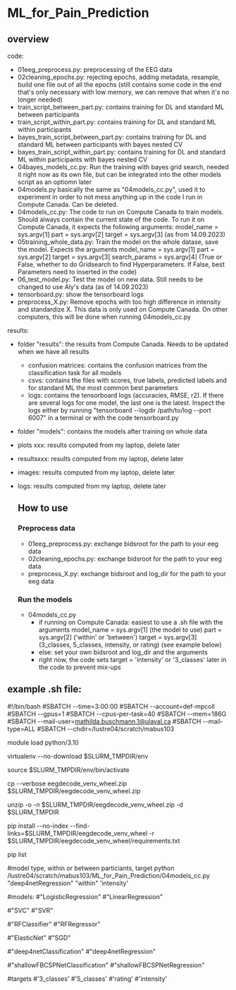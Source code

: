 # ML_for_Pain_Prediction

## overview
code: 
- 01eeg_preprocess.py: preprocessing of the EEG data
- 02cleaning_epochs.py: rejecting epochs, adding metadata, resample, build one file out of all the epochs (still contains some code in the end that's only necessary with low memory, we can remove that when it's no longer needed)
- train_script_between_part.py: contains training for DL and standard ML between participants
- train_script_within_part.py: contains training for DL and standard ML within participants
- bayes_train_script_between_part.py: contains training for DL and standard ML between participants with bayes nested CV
- bayes_train_script_within_part.py: contains training for DL and standard ML within participants with bayes nested CV
- 04bayes_models_cc.py: Run the training with bayes grid search, needed it right now as its own file, but can be integrated into the other models script as an optiomn later
- 04models.py basically the same as "04models_cc.py", used it to experiment in order to not mess anything up in the code I run in Compute Canada. Can be deleted.
- 04models_cc.py: The code to run on Compute Canada to train models. Should always contain the current state of the code. To run it on Compute Canada, it expects the following arguments:
    model_name = sys.argv[1]
    part = sys.argv[2]
    target = sys.argv[3]
  (as from 14.09.2023)
- 05training_whole_data.py: Train the model on the whole datase, save the model. Expects the arguments
    model_name = sys.argv[1]
    part = sys.argv[2]
    target = sys.argv[3]
    search_params = sys.argv[4] (True or False, whether to do Gridsearch to find Hyperparameters. If False, best Parameters need to inserted in the code)
- 06_test_model.py: Test the model on new data. Still needs to be changed to use Aly's data (as of 14.09.2023)
- tensorboard.py: show the tensorboard logs
- preprocess_X.py: Remove epochs with too high difference in intensity and standardize X. This data is only used on Compute Canada. On other computers, this will be done when running 04models_cc.py

results:
- folder "results": the results from Compute Canada. Needs to be updated when we have all results
    - confusion matrices: contains the confusion matrices from the classification task for all models
    - csvs: contains the files with scores, true labels, predicted labels and for standard ML the most common best parameters
    - logs: contains the tensorboard logs (accuracies, RMSE, r2). If there are several logs for one model, the last one is the latest. Inspect the logs either by running "tensorboard --logdir /path/to/log --port 6007" in a terminal or with the code tensorboard.py
- folder "models": contains the models after training on whole data
- plots xxx: results computed from my laptop, delete later
- resultsxxx: results computed from my laptop, delete later
- images: results computed from my laptop, delete later
- logs: results computed from my laptop, delete later

  ## How to use
  ### Preprocess data
  - 01eeg_preprocess.py: exchange bidsroot for the path to your eeg data
  - 02cleaning_epochs.py: exchange bidsroot for the path to your eeg data
  - preprocess_X.py: exchange bidsroot and log_dir for the path to your eeg data

  ### Run the models
  - 04models_cc.py
      - if running on Compute Canada: easiest to use a .sh file with the arguments
        model_name = sys.argv[1] (the model to use)
        part = sys.argv[2] ('within' or 'between')
        target = sys.argv[3] (3_classes, 5_classes, intensity, or rating)
        (see example below)
      - else: set your own bidsroot and log_dir and the arguments
      - right now, the code sets target = 'intensity' or '3_classes' later in the code to prevent mix-ups
        
## example .sh file:   
#!/bin/bash
#SBATCH --time=3:00:00
#SBATCH --account=def-mpcoll
#SBATCH --gpus=1
#SBATCH --cpus-per-task=40
#SBATCH --mem=186G
#SBATCH --mail-user=mathilda.buschmann.1@ulaval.ca
#SBATCH --mail-type=ALL
#SBATCH --chdir=/lustre04/scratch/mabus103

module load python/3.10

virtualenv --no-download $SLURM_TMPDIR/env 

source $SLURM_TMPDIR/env/bin/activate

cp --verbose eegdecode_venv_wheel.zip $SLURM_TMPDIR/eegdecode_venv_wheel.zip

unzip -o -n $SLURM_TMPDIR/eegdecode_venv_wheel.zip -d $SLURM_TMPDIR

pip install --no-index --find-links=$SLURM_TMPDIR/eegdecode_venv_wheel -r $SLURM_TMPDIR/eegdecode_venv_wheel/requirements.txt

pip list

#model type, within or between particiants, target
python /lustre04/scratch/mabus103/ML_for_Pain_Prediction/04models_cc.py "deep4netRegression" "within" 'intensity'


#models:
#"LogisticRegression"
#"LinearRegression"

#"SVC"
#"SVR"

#"RFClassifier"
#"RFRegressor"

#"ElasticNet"
#"SGD"

#"deep4netClassification"
#"deep4netRegression"

#"shallowFBCSPNetClassification"
#"shallowFBCSPNetRegression"


#targets
#'3_classes'
#'5_classes'
#'rating'
#'intensity'


    

